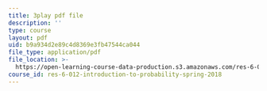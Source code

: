 ```yaml
---
title: 3play pdf file
description: ''
type: course
layout: pdf
uid: b9a934d2e89c4d8369e3fb47544ca044
file_type: application/pdf
file_location: >-
  https://open-learning-course-data-production.s3.amazonaws.com/res-6-012-introduction-to-probability-spring-2018/b9a934d2e89c4d8369e3fb47544ca044_WFMTus20mz4.pdf
course_id: res-6-012-introduction-to-probability-spring-2018
---
```

